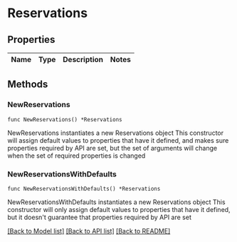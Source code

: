 # Reservations

## Properties

Name | Type | Description | Notes
------------ | ------------- | ------------- | -------------

## Methods

### NewReservations

`func NewReservations() *Reservations`

NewReservations instantiates a new Reservations object
This constructor will assign default values to properties that have it defined,
and makes sure properties required by API are set, but the set of arguments
will change when the set of required properties is changed

### NewReservationsWithDefaults

`func NewReservationsWithDefaults() *Reservations`

NewReservationsWithDefaults instantiates a new Reservations object
This constructor will only assign default values to properties that have it defined,
but it doesn't guarantee that properties required by API are set


[[Back to Model list]](../README.md#documentation-for-models) [[Back to API list]](../README.md#documentation-for-api-endpoints) [[Back to README]](../README.md)


